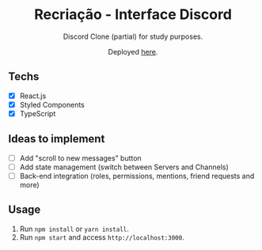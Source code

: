 <h1 align="center">
Recriação - Interface Discord
</h1>

<p align="center">Discord Clone (partial) for study purposes.</p>
<p align="center">Deployed <a href="http://clone-discord.jazielcavalcante.pe.hu/">here</a>.</p>

## Techs

- [x] React.js
- [x] Styled Components
- [x] TypeScript

## Ideas to implement

- [ ] Add "scroll to new messages" button
- [ ] Add state management (switch between Servers and Channels)
- [ ] Back-end integration (roles, permissions, mentions, friend requests and more)

## Usage

1. Run `npm install` or `yarn install`.<br />
2. Run `npm start` and access `http://localhost:3000`.<br />